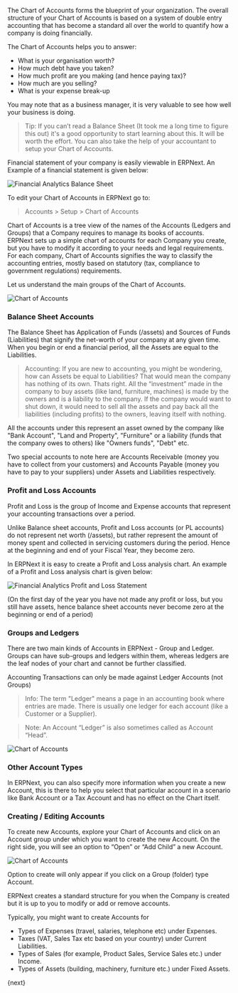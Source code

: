 The Chart of Accounts forms the blueprint of your organization. The overall
structure of your Chart of Accounts is based on a system of double entry
accounting that has become a standard all over the world to quantify how a
company is doing financially.

The Chart of Accounts helps you to answer:

  * What is your organisation worth?
  * How much debt have you taken?
  * How much profit are you making (and hence paying tax)?
  * How much are you selling?
  * What is your expense break-up

You may note that as a business manager, it is very valuable to see how well
your business is doing.

> Tip: If you can’t read a Balance Sheet (It took me a long time to
figure this out) it's a good opportunity to start learning about this. It will
be worth the effort. You can also take the help of your accountant to setup
your Chart of Accounts.

Financial statement of your company is easily viewable in ERPNext. An Example
of a financial statement is given below:

<img class="screenshot" alt="Financial Analytics Balance Sheet" src="assets/img/accounts/financial-analytics-bl.png">

To edit your Chart of Accounts in ERPNext go to:

>  Accounts > Setup > Chart of Accounts

Chart of Accounts is a tree view of the names of the Accounts (Ledgers and
Groups) that a Company requires to manage its books of accounts. ERPNext sets
up a simple chart of accounts for each Company you create, but you have to
modify it according to your needs and legal requirements. For each company,
Chart of Accounts signifies the way to classify the accounting entries, mostly
based on statutory (tax, compliance to government regulations) requirements.

Let us understand the main groups of the Chart of Accounts.

<img class="screenshot" alt="Chart of Accounts" src="assets/img/accounts/chart-of-accounts-1.png">

### Balance Sheet Accounts

The Balance Sheet has Application of Funds (/assets) and Sources of Funds
(Liabilities) that signify the net-worth of your company at any given time.
When you begin or end a financial period, all the Assets are equal to the
Liabilities.

> Accounting: If you are new to accounting, you might be wondering, how can
Assets be equal to Liabilities? That would mean the company has nothing of its
own. Thats right. All the “investment” made in the company to buy assets (like
land, furniture, machines) is made by the owners and is a liability to the
company. If the company would want to shut down, it would need to sell all the
assets and pay back all the liabilities (including profits) to the owners,
leaving itself with nothing.

All the accounts under this represent an asset owned by the company like "Bank
Account", "Land and Property", "Furniture" or a liability (funds that the
company owes to others) like "Owners funds", "Debt" etc.

Two special accounts to note here are Accounts Receivable (money you have to
collect from your customers) and Accounts Payable (money you have to pay to
your suppliers) under Assets and Liabilities respectively.

### Profit and Loss Accounts

Profit and Loss is the group of Income and Expense accounts that represent
your accounting transactions over a period.

Unlike Balance sheet accounts, Profit and Loss accounts (or PL accounts) do
not represent net worth (/assets), but rather represent the amount of money
spent and collected in servicing customers during the period. Hence at the
beginning and end of your Fiscal Year, they become zero.

In ERPNext it is easy to create a Profit and Loss analysis chart. An example
of a Profit and Loss analysis chart is given below:

<img class="screenshot" alt="Financial Analytics Profit and Loss Statement" src="assets/img/accounts/financial-analytics-pl.png">

(On the first day of the year you have not made any profit or loss, but you
still have assets, hence balance sheet accounts never become zero at the
beginning or end of a period)

### Groups and Ledgers

There are two main kinds of Accounts in ERPNext - Group and Ledger. Groups can
have sub-groups and ledgers within them, whereas ledgers are the leaf nodes of
your chart and cannot be further classified.

Accounting Transactions can only be made against Ledger Accounts (not Groups)

> Info: The term "Ledger" means a page in an accounting book where entries are
made. There is usually one ledger for each account (like a Customer or a
Supplier).

> Note: An Account “Ledger” is also sometimes called as Account “Head”.

<img class="screenshot" alt="Chart of Accounts" src="assets/img/accounts/chart-of-accounts-2.png">

### Other Account Types

In ERPNext, you can also specify more information when you create a new
Account, this is there to help you select that particular account in a
scenario like Bank Account or a Tax Account and has no effect on the Chart
itself.

### Creating / Editing Accounts

To create new Accounts, explore your Chart of Accounts and click on an Account
group under which you want to create the new Account. On the right side, you
will see an option to “Open” or “Add Child” a new Account.

<img class="screenshot" alt="Chart of Accounts" src="assets/img/accounts/chart-of-accounts-3.png">

Option to create will only appear if you click on a Group (folder) type
Account.

ERPNext creates a standard structure for you when the Company is created but
it is up to you to modify or add or remove accounts.

Typically, you might want to create Accounts for

  * Types of Expenses (travel, salaries, telephone etc) under Expenses.
  * Taxes (VAT, Sales Tax etc based on your country) under Current Liabilities.
  * Types of Sales (for example, Product Sales, Service Sales etc.) under Income.
  * Types of Assets (building, machinery, furniture etc.) under Fixed Assets.

{next}
